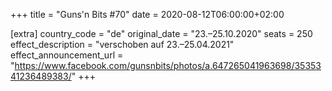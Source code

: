 +++
title = "Guns'n Bits #70"
date = 2020-08-12T06:00:00+02:00

[extra]
country_code = "de"
original_date = "23.–25.10.2020"
seats = 250
effect_description = "verschoben auf 23.–25.04.2021"
effect_announcement_url = "https://www.facebook.com/gunsnbits/photos/a.647265041963698/3535341236489383/"
+++
